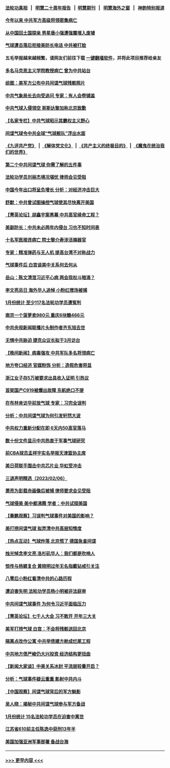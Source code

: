 #### [法轮功真相](https://github.com/gfw-breaker/truth/blob/master/README.md?t=0) &nbsp;&nbsp;|&nbsp;&nbsp; [明慧二十周年报告](https://github.com/gfw-breaker/mh-reports/blob/master/README.md?t=0) &nbsp;&nbsp;|&nbsp;&nbsp;[明慧期刊](https://github.com/gfw-breaker/mh-qikan) &nbsp;&nbsp;|&nbsp;&nbsp; [明慧海外之窗](https://github.com/gfw-breaker/mh-news/blob/master/README.md?t=0) &nbsp;&nbsp;|&nbsp;&nbsp; [神韵特别报道](https://github.com/gfw-breaker/mh-news/blob/master/shenyun.md?t=0)
#### [今年以来 中共军方高级将领密集病亡](../pages/nsc413/n13924862.md?t=02080943) 
#### [从中国回土国探亲 男星唐小强遭强震埋入废墟](../pages/nsc413/n13924832.md?t=02080943) 
#### [气球遭击落后拒接美防长电话 中共被打脸](../pages/nsc413/n13924861.md?t=02080943) 
#### 五毛举报越来越频繁，请网友们前往下载 [一键翻墙软件](https://github.com/gfw-breaker/ssr-accounts)，并将此项目推荐给亲友
#### [多名马克思主义学院教授病亡 曾为中共站台](../pages/nsc413/n13924817.md?t=02080943) 
#### [组图：美军方公布中共间谍气球残骸照片](../pages/nsc413/n13924854.md?t=02080943) 
#### [中共气象局长去向受追问 专家：有人会卷铺盖](../pages/nsc413/n13924836.md?t=02080943) 
#### [中共气球入侵领空 哥斯达黎加称北京致歉](../pages/nsc413/n13924829.md?t=02080943) 
#### [【名家专栏】中共气球昭示其霸权主义野心](../pages/nsc413/n13924600.md?t=02080943) 
#### [间谍气球令中共全球“气球舰队”浮出水面](../pages/nsc413/n13924302.md?t=02080943) 
#### [《九评共产党》](https://github.com/begood0513/9ping.md/blob/master/README.md) &nbsp;|&nbsp; [《解体党文化》](../../../../jtdwh.md/blob/master/README.md)  &nbsp;|&nbsp; [《共产主义的终极目的》](../../../../gczydzjmd.md/blob/master/README.md) &nbsp;|&nbsp; [《魔鬼在统治我们的世界》](../../../../mgztzwmdsj.md/blob/master/README.md) 
#### [第二个中共间谍气球 你需了解的五件事](../pages/nsc413/n13924810.md?t=02080943) 
#### [法轮功学员刘丽杰境况堪忧 律师会见受阻](../pages/nsc413/n13924569.md?t=02080943) 
#### [中国今年出口将呈负增长 分析：对经济冲击巨大](../pages/nsc413/n13924797.md?t=02080943) 
#### [舒默：中共曾试图操控气球使其尽快离开美国](../pages/nsc413/n13924808.md?t=02080943) 
#### [【菁英论坛】胡鑫宇案黑幕 中共高官续命工程？](../pages/nsc413/n13924222.md?t=02080943) 
#### [美副防长：中共未必两年内侵台 习也不知时间表](../pages/nsc413/n13924511.md?t=02080943) 
#### [十名军医接连病亡 院士黎介寿涉活摘器官](../pages/nsc413/n13924785.md?t=02080943) 
#### [专家：精准弹药与无人机 提高台湾不对称战力](../pages/nsc413/n13924544.md?t=02080943) 
#### [气球事件后 白宫谈美中关系何去何从](../pages/nsc413/n13924759.md?t=02080943) 
#### [岳山：陈文清泄习近平心病 两会现权斗暗涌？](../pages/nsc413/n13924607.md?t=02080943) 
#### [李文亮忌日 海外华人追悼 小粉红搅场被捕](../pages/nsc413/n13924598.md?t=02080943) 
#### [1月份统计 至少117名法轮功学员遭冤判](../pages/nsc413/n13924061.md?t=02080943) 
#### [南京一个菠萝卖980元 重庆6块糖466元](../pages/nsc413/n13924532.md?t=02080943) 
#### [中共央视新闻联播片头制作者齐东旭去世](../pages/nsc413/n13924494.md?t=02080943) 
#### [无惧中共胁迫 捷克众议长拟于3月访台](../pages/nsc413/n13924263.md?t=02080943) 
#### [【晚间新闻】病毒强攻 中共军队多名将领病亡](../pages/nsc413/n13924509.md?t=02080943) 
#### [地方夸口经济 官媒粉饰 分析：造假危害将显](../pages/nsc413/n13924447.md?t=02080943) 
#### [浙江女子存5万被要求出具收入证明 引热议](../pages/nsc413/n13924442.md?t=02080943) 
#### [首架国产C919被爆出故障 东航绝口不提](../pages/nsc413/n13924304.md?t=02080943) 
#### [在布林肯访华前放气球 专家：习完全误判](../pages/nsc413/n13924252.md?t=02080943) 
#### [分析：中共间谍气球为何引发轩然大波](../pages/nsc413/n13924177.md?t=02080943) 
#### [中共权力重新分配在即 6天内50高官落马](../pages/nsc413/n13924110.md?t=02080943) 
#### [数十份文件显示中共热衷于军事气球研究](../pages/nsc413/n13924151.md?t=02080943) 
#### [前CBA球员孟祥宇实名举报天津篮协主席](../pages/nsc413/n13924249.md?t=02080943) 
#### [美日荷联手围击中共芯片业 华虹受冲击](../pages/nsc413/n13924221.md?t=02080943) 
#### [三退声明精选（2023/02/06）](../pages/nsc413/n13924299.md?t=02080943) 
#### [萧亮为彭载舟画像后被捕 律师要求会见受阻](../pages/nsc413/n13924040.md?t=02080943) 
#### [气球侵美 美中都沸腾 学者：中共试探美国](../pages/nsc413/n13924102.md?t=02080943) 
#### [【秦鹏观察】习误判气球事件对美国的影响？](../pages/nsc413/n13924217.md?t=02080943) 
#### [美打捞间谍气球 拟弄清中共高层知情度](../pages/nsc413/n13924164.md?t=02080943) 
#### [【热点互动】气球炸落 北京慌了 德国急查间谍](../pages/nsc413/n13924171.md?t=02080943) 
#### [烛光悼念李文亮 洛杉矶华人：我们都是吹哨人](../pages/nsc413/n13924204.md?t=02080943) 
#### [惊传与杨颖复合 黄晓明过年无名指戴钻戒引关注](../pages/nsc413/n13924175.md?t=02080943) 
#### [八零后小粉红看清中共的心路历程](../pages/nsc413/n13921745.md?t=02080943) 
#### [遭迫害失明 法轮功学员杨小明被非法庭审](../pages/nsc413/n13920152.md?t=02080943) 
#### [中共间谍气球事件 为何令习近平面临压力](../pages/nsc413/n13924131.md?t=02080943) 
#### [【菁英论坛】七千人大会 习不敢开 开年三大关](../pages/nsc413/n13924144.md?t=02080943) 
#### [美军打捞气球 白宫：不会将残骸送回北京](../pages/nsc413/n13924118.md?t=02080943) 
#### [隔离点改作公寓 中共举债建方舱成烂尾工程](../pages/nsc413/n13924106.md?t=02080943) 
#### [中共地方债严峻仍大兴投资 经济结构更扭曲](../pages/nsc413/n13924082.md?t=02080943) 
#### [【新闻大家谈】中美关系冰封 平流层较量开启？](../pages/nsc413/n13924005.md?t=02080943) 
#### [分析：气球事件疑云重重 影射中共内斗](../pages/nsc413/n13924062.md?t=02080943) 
#### [【中国观察】间谍气球背后的军方魅影](../pages/nsc413/n13923490.md?t=02080943) 
#### [吴人晓：揭秘中共间谍气球参与军方备战](../pages/nsc413/n13923992.md?t=02080943) 
#### [1月份统计 15名法轮功学员在迫害中离世](../pages/nsc413/n13922556.md?t=02080943) 
#### [江苏省610前主任陈逸中获刑13年半](../pages/nsc413/n13923881.md?t=02080943) 
#### [美国加强亚洲军事部署 备战台海](../pages/nsc413/n13923308.md?t=02080943) 

----
#### [ >>> 更早内容 <<< ](../indexes/nsc413-earlier.md)
